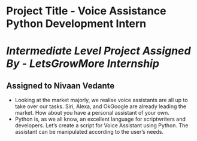 # Project Title - Voice Assistance Python Development Intern
# _Intermediate Level Project Assigned By - LetsGrowMore Internship_
## Assigned to Nivaan Vedante

- Looking at the market majorly, we realise voice assistants are all up to take over our tasks. Siri, Alexa, and OkGoogle are already leading the market. How about you have a personal assistant of your own.
- Python is, as we all know, an excellent language for scriptwriters and developers. Let’s create a script for Voice Assistant using Python. The assistant can be manipulated according to the user’s needs.
